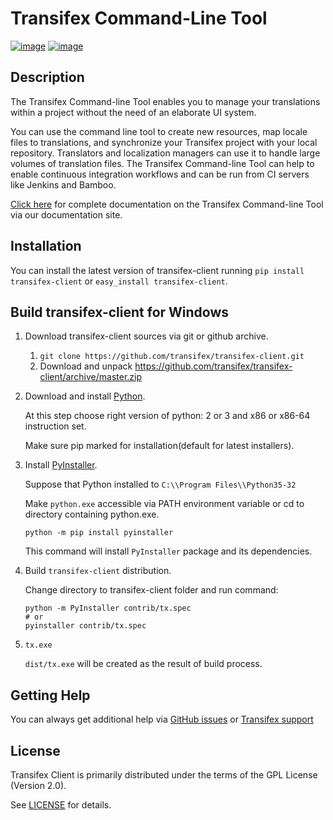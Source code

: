 Transifex Command-Line Tool
===========================
[![image](https://circleci.com/gh/transifex/transifex-client/tree/master.svg?style=shield&circle-token=33aafd984726261eff1b73278a0cf761382c478a)](https://circleci.com/gh/transifex/transifex-client/tree/master)
[![image](https://ci.appveyor.com/api/projects/status/github/transifex/transifex-client?branch=master&svg=true)](https://ci.appveyor.com/project/transifex/transifex-client/branch/master)

Description
---
The Transifex Command-line Tool enables you to manage your translations within a project without the need of an elaborate UI system.

You can use the command line tool to create new resources, map locale files to translations, and synchronize your Transifex project with your local repository. Translators and localization managers can use it to handle large volumes of translation files.  The Transifex Command-line Tool can help to enable continuous integration workflows and can be run from CI servers like Jenkins and Bamboo.

[Click  here](http://docs.transifex.com/client/) for complete documentation on the Transifex Command-line Tool via our documentation site.

Installation
----------

You can install the latest version of transifex-client running `pip install transifex-client` or `easy_install transifex-client`.

Build transifex-client for Windows
----------------------------------

1.  Download transifex-client sources via git or github archive.
    1.  `git clone https://github.com/transifex/transifex-client.git`
    2.  Download and unpack <https://github.com/transifex/transifex-client/archive/master.zip>

2.  Download and install [Python](https://www.python.org/downloads/windows/).

    At this step choose right version of python: 2 or 3 and x86 or x86-64 instruction set.

    Make sure pip marked for installation(default for latest installers).

3.  Install [PyInstaller](http://www.pyinstaller.org).

    Suppose that Python installed to `C:\\Program Files\\Python35-32`

    Make `python.exe` accessible via PATH environment variable or cd to directory containing python.exe.

        python -m pip install pyinstaller

    This command will install `PyInstaller` package and its dependencies.

4.  Build `transifex-client` distribution.

    Change directory to transifex-client folder and run command:

        python -m PyInstaller contrib/tx.spec
        # or
        pyinstaller contrib/tx.spec

5.  `tx.exe`

    `dist/tx.exe` will be created as the result of build process.


Getting Help
---
You can always get additional help via [GitHub issues](https://github.com/transifex/txgh/issues) or [Transifex support](https://www.transifex.com/contact/)

License
---
Transifex Client is primarily distributed under the terms of the GPL License (Version 2.0).

See [LICENSE](https://github.com/transifex/transifex-client/blob/master/LICENSE) for details.
